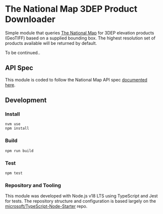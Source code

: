 # The National Map 3DEP Product Downloader

Simple module that queries [The National Map](https://apps.nationalmap.gov/) for 3DEP elevation products (GeoTIFF) based on a supplied bounding box. The highest resolution set of products available will be returned by default.

To be continued..

## API Spec

This module is coded to follow the National Map API spec [documented here](https://apps.nationalmap.gov/help/documents/TNMAccessAPIDocumentation/TNMAccessAPIDocumentation.pdf). 

## Development

### Install

```
nvm use
npm install
```

### Build

```
npm run build
```

### Test

```
npm test
```

### Repository and Tooling

This module was developed with Node.js v18 LTS using TypeScript and Jest for tests. The repository structure and configuration is based largely on the [microsoft/TypeScript-Node-Starter](https://github.com/microsoft/TypeScript-Node-Starter/tree/master) repo.